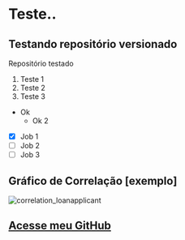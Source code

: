 # Teste..
## Testando **repositório** versionado

 Repositório testado
 
 1. Teste 1
 2. Teste 2
 3. Teste 3
 
* Ok
   * Ok 2

- [x] Job 1
- [ ] Job 2
- [ ] Job 3

## Gráfico de Correlação [exemplo]

![correlation_loanapplicant](https://user-images.githubusercontent.com/65083573/124210230-70be6000-dac1-11eb-8854-f8f44581a320.png)


## [Acesse meu GitHub](https://wanellyrocha.github.io)
